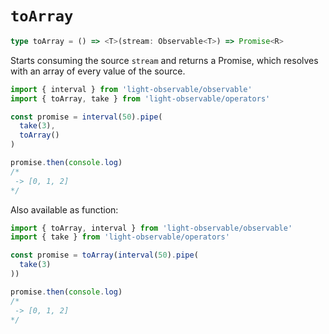 # `toArray`
```typescript
type toArray = () => <T>(stream: Observable<T>) => Promise<R>
```

Starts consuming the source `stream` and returns a Promise, which resolves with an array of every value of the source.

```typescript
import { interval } from 'light-observable/observable'
import { toArray, take } from 'light-observable/operators'

const promise = interval(50).pipe(
  take(3),
  toArray()
)

promise.then(console.log)
/*
 -> [0, 1, 2]
*/
```

Also available as function:
```typescript
import { toArray, interval } from 'light-observable/observable'
import { take } from 'light-observable/operators'

const promise = toArray(interval(50).pipe(
  take(3)
))

promise.then(console.log)
/*
 -> [0, 1, 2]
*/
```
